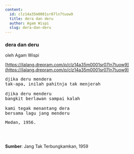 ```yaml
---
content:
  id: clz14a35m0001sr07ln7tuow9
  title: dera dan deru
  author: Agam Wispi
  slug: dera-dan-deru
---
```

### dera dan deru

oleh Agam Wispi

[https://ilalang.drepram.com/p/clz14a35m0001sr07ln7tuow9](https://ilalang.drepram.com/p/clz14a35m0001sr07ln7tuow9)

<pre>
djika deru mendera
tak-apa, inilah pahitnja tak menjerah

djika deru menderu
bangkit berlawan sampai kalah

kami tegak menantang dera
bersama lagu jang menderu
</pre>
<pre>
Medan, 1956.
</pre>
<br/><br/>

**Sumber**: Jang Tak Terbungkamkan, 1959
